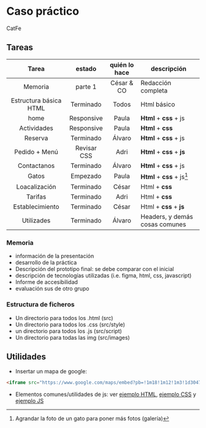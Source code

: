 # Caso práctico

CatFe

## Tareas

|   Tarea                |    estado   | quién lo hace |     descripción                    |
| :--------------------: | :---------: | :-----------: | ---------------------------------- |
| Memoria                | parte 1     | César & CO    | Redacción completa                 |
| Estructura básica HTML | Terminado   | Todos         | Html básico                        |
| home                   | Responsive  | Paula         | **Html** + **css** + js            |
| Actividades            | Responsive  | Paula         | **Html** + **css**                 |
| Reserva                | Terminado   | Álvaro        | **Html** + **css** + js            |
| Pedido + Menú          | Revisar CSS | Adri          | **Html** + **css** + **js**        |
| Contactanos            | Terminado   | Álvaro        | **Html** + **css** + js            |
| Gatos                  | Empezado    | Paula         | **Html** + **css** + js[^1]        |
| Loacalización          | Terminado   | César         | Html + **css**                     |
| Tarifas                | Terminado   | Adri          | Html + **css**                     |
| Establecimiento        | Terminado   | César         | Html + **css** + **js**            |
| Utilizades             | Terminado   | Álvaro        | Headers, y demás cosas comunes     |

[^1]: Agrandar la foto de un gato para poner más fotos (galería)

### Memoria

- información de la presentación
- desarrollo de la práctica
- Descripción del prototipo final: se debe comparar con el inicial
- descripción de tecnologías utilizadas (i.e. figma, html, css, javascript)
- Informe de accesibilidad
- evaluación sus de otro grupo

### Estructura de ficheros

- Un directorio para todos los .html (src)
- Un directorio para todos los .css (src/style)
- un directorio para todos los .js (src/script)
- Un directorio para todas las img (src/images)

## Utilidades

- Insertar un mapa de google:

```html
<iframe src="https://www.google.com/maps/embed?pb=!1m18!1m12!1m3!1d3047.4152684844107!2d-3.805155323390724!3d40.19982467147538!2m3!1f0!2f0!3f0!3m2!1i1024!2i768!4f13.1!3m3!1m2!1s0xd41f45dc575d2e1%3A0xc1ad5df43a09ea80!2sRestaurante%20El%20Torre%C3%B3n!5e0!3m2!1ses!2ses!4v1700735804122!5m2!1ses!2ses" width="600" height="450" style="border:0;" allowfullscreen="" loading="lazy" referrerpolicy="no-referrer-when-downgrade"></iframe>

```

- Elementos comunes/utilidades de js: ver [ejemplo HTML](./src/example.html), [ejemplo CSS](./src/style/example.css) y [ejemplo JS](./src/script/example.js)

